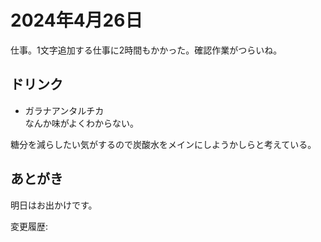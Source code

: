 # 2024年4月26日

仕事。1文字追加する仕事に2時間もかかった。確認作業がつらいね。

## ドリンク

- ガラナアンタルチカ  
なんか味がよくわからない。

糖分を減らしたい気がするので炭酸水をメインにしようかしらと考えている。

## あとがき

明日はお出かけです。

変更履歴:  
